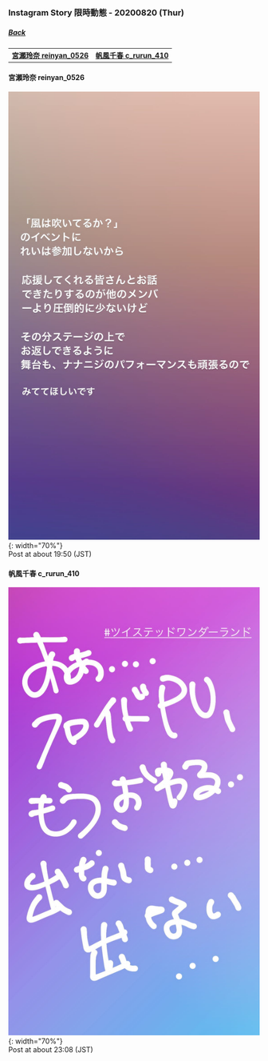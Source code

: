 ﻿### Instagram Story 限時動態 - 20200820 (Thur)
##### [Back](../../IGstory_List.md)

<table>
<tr>
<th><a href="#reinyan_0526">宮瀬玲奈 reinyan_0526</a></th>
<th><a href="#c_rurun_410">帆風千春 c_rurun_410</a></th>
</tr>
</table>

<a name="reinyan_0526"></a>
#### 宮瀬玲奈 reinyan_0526

![20200820_reinyan_0526_1](../../../../../Album/Instagram/IGstory/August2020/20200820/20200820_reinyan_0526_1.jpg){: width="70%"}  
Post at about 19:50 (JST)  

<a name="c_rurun_410"></a>
#### 帆風千春 c_rurun_410

![20200820_c_rurun_410_1](../../../../../Album/Instagram/IGstory/August2020/20200820/20200820_c_rurun_410_1.jpg){: width="70%"}  
Post at about 23:08 (JST)  
